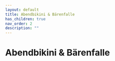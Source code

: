 ```yaml
---
layout: default
title: Abendbikini & Bärenfalle
has_children: true
nav_order: 2
description: ""
---
```


# Abendbikini & Bärenfalle